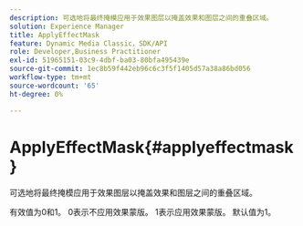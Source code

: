 ```yaml
---
description: 可选地将最终掩模应用于效果图层以掩盖效果和图层之间的重叠区域。
solution: Experience Manager
title: ApplyEffectMask
feature: Dynamic Media Classic，SDK/API
role: Developer,Business Practitioner
exl-id: 51965151-03c9-4dbf-ba03-80bfa495439e
source-git-commit: 1ec8b59f442eb96c6c3f5f1405d57a38a86bd056
workflow-type: tm+mt
source-wordcount: '65'
ht-degree: 0%

---
```


# ApplyEffectMask{#applyeffectmask}

可选地将最终掩模应用于效果图层以掩盖效果和图层之间的重叠区域。

有效值为0和1。 0表示不应用效果蒙版。 1表示应用效果蒙版。 默认值为1。

